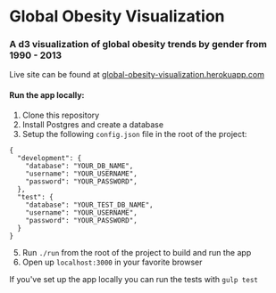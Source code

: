 # Global Obesity Visualization

### A d3 visualization of global obesity trends by gender from 1990 - 2013

Live site can be found at [global-obesity-visualization.herokuapp.com](http://global-obesity-visualization.herokuapp.com/)

#### Run the app locally:

1. Clone this repository
3. Install Postgres and create a database
4. Setup the following `config.json` file in the root of the project:
```
{
  "development": {
    "database": "YOUR_DB_NAME",
    "username": "YOUR_USERNAME",
    "password": "YOUR_PASSWORD",
  },
  "test": {
    "database": "YOUR_TEST_DB_NAME",
    "username": "YOUR_USERNAME",
    "password": "YOUR_PASSWORD",
  }
}
```
5. Run `./run` from the root of the project to build and run the app
6. Open up `localhost:3000` in your favorite browser

If you've set up the app locally you can run the tests with `gulp test`
